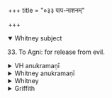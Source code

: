+++
title = "०३३ पाप-नाशनम्"

+++
<details open><summary>Whitney subject</summary>

33. To Agni: for release from evil.
</details>


<details><summary>VH anukramaṇī</summary>

पाप-नाशनम्  
१-८ ब्रह्म। पाप्मनाशनोऽग्निः। गायत्री।
</details>

<details><summary>Whitney anukramaṇī</summary>

[Brahman.—aṣṭarcam. pāpmanyam; āgneyam, gāyatram.]
</details>



<details><summary>Whitney</summary>

### Comment
Found in Pāipp. iv. Is RV. i. 97, without a variant except in the last verse; occurs also in TA. (vi. 11. 1). Reckoned by Kāuś. (9. 2) to the bṛhachānti gaṇa, and also (30. 17, note) to the pāpma gaṇa; used, under the name of apāgha, in a ceremony of expiation for seeing ill-omened sights (42. 22), in a women's ceremony for preventing undesirable love and the like (36. 22), and in the after funeral ceremonies (82. 4).


### Translations
Translated: by the RV. translators; and Griffith, i. 175; Weber, xviii. 134.—Cf. also Lanman, Skt. Reader, p. 363.
</details>

<details><summary>Griffith</summary>

A prayer to Agni for protection and prosperity
</details>
